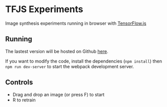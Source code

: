 # TFJS Experiments

Image synthesis experiments running in browser with [TensorFlow.js](https://www.tensorflow.org/js)

## Running
The lastest version will be hosted on Github [here](https://parameterized.github.io/tfjs-experiments).

If you want to modify the code, install the dependencies (`npm install`) then `npm run dev-server` to start the webpack development server.

## Controls
- Drag and drop an image (or press F) to start
- R to retrain
